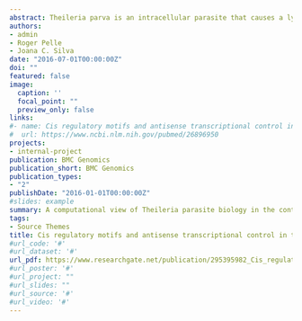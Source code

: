 ```yaml
---
abstract: Theileria parva is an intracellular parasite that causes a lymphoproliferative disease in cattle. It does so by inducing cancer-like phenotypes in the host cells it infects, although the molecular and regulatory mechanisms involved remain poorly understood. RNAseq data, and the resulting updated genome annotation now available for this parasite, offer an unprecedented opportunity to characterize the genomic features associated with gene regulation in this species. Our previous analyses revealed a T. parva genome even more gene-dense than previously thought, with many adjacent loci overlapping each other, not only at the level of untranslated sequences (UTRs) but even in coding sequences. Despite this compactness, Theileria intergenic regions show a pattern of size distribution indicative of monocistronic gene transcription. Three previously described motifs are conserved among Theileria species and highly prevalent in promoter regions near or at the transcription start sites. We found novel motifs at many transcription termination sites, as well as upstream of parasite genes thought to be critical for host transformation. Adjacent genes that could be regulated by antisense transcription from an overlapping transcriptional unit are syntenic between T. parva and P. falciparum at a frequency higher than expected by chance, suggesting the presence of common, and evolutionary old, regulatory mechanisms in the phylum Apicomplexa. We propose a model of transcription with conserved sense and antisense transcription from a few taxonomically ubiquitous and several species-specific promoter motifs. Interestingly, the gene networks regulated by  conserved promoters are themselves, in most cases, not conserved between species or genera.
authors:
- admin
- Roger Pelle
- Joana C. Silva
date: "2016-07-01T00:00:00Z"
doi: ""
featured: false
image:
  caption: ''
  focal_point: ""
  preview_only: false
links:
#- name: Cis regulatory motifs and antisense transcriptional control in the apicomplexan Theileria parva.
#  url: https://www.ncbi.nlm.nih.gov/pubmed/26896950
projects:
- internal-project
publication: BMC Genomics
publication_short: BMC Genomics
publication_types:
- "2"
publishDate: "2016-01-01T00:00:00Z"
#slides: example
summary: A computational view of Theileria parasite biology in the context of the first RNA-seq data set for this species.
tags:
- Source Themes
title: Cis regulatory motifs and antisense transcriptional control in the apicomplexan Theileria parva.
#url_code: '#'
#url_dataset: '#'
url_pdf: https://www.researchgate.net/publication/295395982_Cis_regulatory_motifs_and_antisense_transcriptional_control_in_the_apicomplexan_Theileria_parva
#url_poster: '#'
#url_project: ""
#url_slides: ""
#url_source: '#'
#url_video: '#'
---
```



